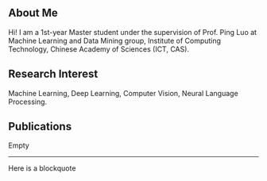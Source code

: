 ﻿## About MeHi! I am a 1st-year Master student under the supervision of Prof. Ping Luo at Machine Learning and Data Mining group, Institute of Computing Technology, Chinese Academy of Sciences (ICT, CAS).## Research InterestMachine Learning, Deep Learning, Computer Vision, Neural Language Processing.## PublicationsEmpty---Here is a blockquote> 